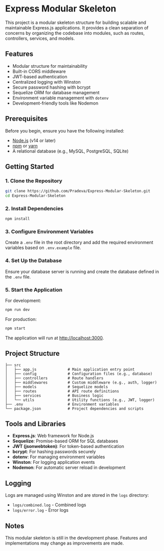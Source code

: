 # Express Modular Skeleton

This project is a modular skeleton structure for building scalable and maintainable Express.js applications. It provides a clean separation of concerns by organizing the codebase into modules, such as routes, controllers, services, and models.

## Features

- Modular structure for maintainability
- Built-in CORS middleware
- JWT-based authentication
- Centralized logging with Winston
- Secure password hashing with bcrypt
- Sequelize ORM for database management
- Environment variable management with `dotenv`
- Development-friendly tools like Nodemon

## Prerequisites

Before you begin, ensure you have the following installed:

- [Node.js](https://nodejs.org/) (v14 or later)
- [npm](https://www.npmjs.com/) or [yarn](https://yarnpkg.com/)
- A relational database (e.g., MySQL, PostgreSQL, SQLite)

## Getting Started

### 1. Clone the Repository

```bash
git clone https://github.com/Pradeva/Express-Modular-Skeleton.git
cd Express-Modular-Skeleton
```

### 2. Install Dependencies

```bash
npm install
```

### 3. Configure Environment Variables

Create a `.env` file in the root directory and add the required environment variables based on `.env.example` file.

### 4. Set Up the Database

Ensure your database server is running and create the database defined in the `.env` file.

### 5. Start the Application

For development:

```bash
npm run dev
```

For production:

```bash
npm start
```

The application will run at [http://localhost:3000](http://localhost:3000).

## Project Structure

```
├── src
│   ├── app.js              # Main application entry point
│   ├── config              # Configuration files (e.g., database)
│   ├── controllers         # Route handlers
│   ├── middlewares         # Custom middleware (e.g., auth, logger)
│   ├── models              # Sequelize models
│   ├── routes              # API route definitions
│   ├── services            # Business logic
│   └── utils               # Utility functions (e.g., JWT, logger)
├── .env                    # Environment variables
└── package.json            # Project dependencies and scripts
```

## Tools and Libraries

- **Express.js**: Web framework for Node.js
- **Sequelize**: Promise-based ORM for SQL databases
- **JWT (jsonwebtoken)**: For token-based authentication
- **bcrypt**: For hashing passwords securely
- **dotenv**: For managing environment variables
- **Winston**: For logging application events
- **Nodemon**: For automatic server reload in development

## Logging

Logs are managed using Winston and are stored in the `logs` directory:

- `logs/combined.log` - Combined logs
- `logs/error.log` - Error logs

## Notes

This modular skeleton is still in the development phase. Features and implementations may change as improvements are made.
